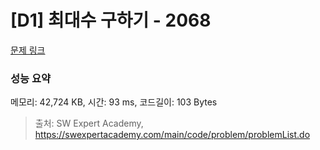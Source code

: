 # [D1] 최대수 구하기 - 2068 

[문제 링크](https://swexpertacademy.com/main/code/problem/problemDetail.do?contestProbId=AV5QQhbqA4QDFAUq) 

### 성능 요약

메모리: 42,724 KB, 시간: 93 ms, 코드길이: 103 Bytes



> 출처: SW Expert Academy, https://swexpertacademy.com/main/code/problem/problemList.do